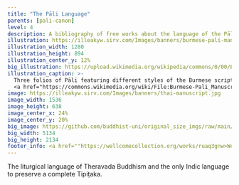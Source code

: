 ```yaml
---
title: "The Pāli Language"
parents: [pali-canon]
level: 4
description: A bibliography of free works about the language of the Pāli Canon.
illustration: https://illeakyw.sirv.com/Images/banners/burmese-pali-manuscript.jpg
illustration_width: 1280
illustration_height: 894
illustration_center_y: 12%
big_illustration: https://upload.wikimedia.org/wikipedia/commons/0/00/Burmese-Pali_Manuscript._Wellcome_L0026547.jpg
illustration_caption: >-
  Three folios of Pāli featuring different styles of the Burmese script (square, round, and bold) from
  <a href="https://commons.wikimedia.org/wiki/File:Burmese-Pali_Manuscript._Wellcome_L0026547.jpg">the Wellcome Library</a> collection. <span style="white-space:nowrap;">(<a href="https://creativecommons.org/licenses/by/4.0">CC BY 4.0</a>)</span>
image: https://illeakyw.sirv.com/Images/banners/thai-manuscript.jpg
image_width: 1536
image_height: 638
image_center_x: 24%
image_center_y: 20%
big_image: https://github.com/buddhist-uni/original_size_imgs/raw/main/default2.jpg
big_width: 5134
big_height: 2134
footer_info: <a href=""https://wellcomecollection.org/works/ruaq3gnw>Wellcome</a>, <a href="https://creativecommons.org/licenses/by/4.0">CC BY 4.0</a>
---
```


The liturgical language of Theravada Buddhism and the only Indic language to preserve a complete Tipiṭaka.

